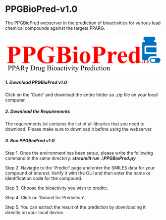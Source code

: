 # PPGBioPred-v1.0
The PPGBioPred webserver in the prediction of bioactivities for various lead chemical compounds against the targets PPARG.

![](https://github.com/AdhishMazumder/PPGBioPred-v1.0/blob/main/Utils/Pictures/ServerLogo.png)

##### 1. Download PPGBioPred v1.0
Click on the 'Code' and download the entire folder as .zip file on your local computer.

##### 2. Download the Requirements
The requirements.txt contains the list of all libraries that you need to download. Please make sure to download it before using the webserver.

##### 3. Run PPGBioPred v1.0
Step 1. Once the environment has been setup, please write the following command in the same directory: ***streamlit run .\PPGBioPred.py***

Step 2. Naviagte to the 'Predict' page and enter the SMILES data for your compound of interest. Verify it with the GUI and then enter the name or identification code for the compound. 

Step 3. Choose the bioactivity you wish to predict.

Step 4. Click on 'Submit for Prediction'.

Step 5. You can extract the result of the prediction by downloading it directly on your local device.

